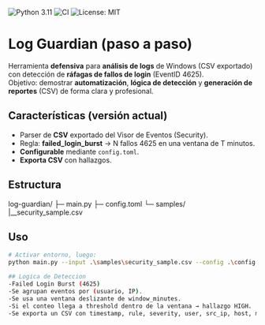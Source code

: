 ![Python 3.11](https://img.shields.io/badge/python-3.11-blue)
![CI](https://github.com/gasparswidzinski/Log_guardian)
![License: MIT](https://img.shields.io/badge/License-MIT-green.svg)


# Log Guardian (paso a paso)

Herramienta **defensiva** para **análisis de logs** de Windows (CSV exportado) con detección de **ráfagas de fallos de login** (EventID 4625).  
Objetivo: demostrar **automatización**, **lógica de detección** y **generación de reportes** (CSV) de forma clara y profesional.

## Características (versión actual)
- Parser de **CSV** exportado del Visor de Eventos (Security).
- Regla: **failed_login_burst** → N fallos 4625 en una ventana de T minutos.
- **Configurable** mediante `config.toml`.
- **Exporta CSV** con hallazgos.

## Estructura
log-guardian/
├─ main.py
├─ config.toml
└─ samples/
    |__security_sample.csv

## Uso
```bash
# Activar entorno, luego:
python main.py --input .\samples\security_sample.csv --config .\config.toml --out .\out\findings.csv

## Logica de Deteccion
-Failed Login Burst (4625)
-Se agrupan eventos por (usuario, IP).
-Se usa una ventana deslizante de window_minutes.
-Si el conteo llega a threshold dentro de la ventana → hallazgo HIGH.
-Se exporta un CSV con timestamp, rule, severity, user, src_ip, host, message.
